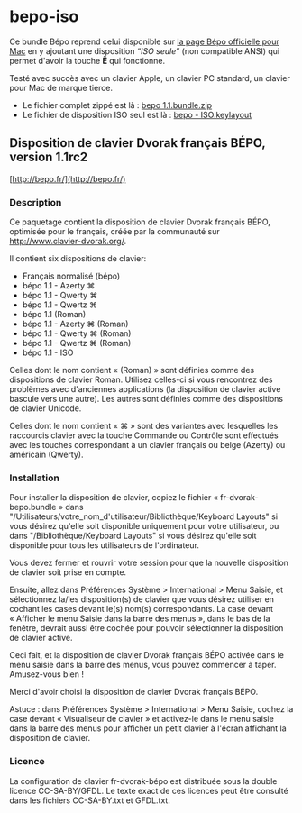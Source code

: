 # bepo-iso

Ce bundle Bépo reprend celui disponible sur [la page Bépo officielle pour Mac](http://bepo.fr/wiki/MacOS) en y ajoutant une disposition *“ISO seule”* (non compatible ANSI) qui permet d'avoir la touche **Ê** qui fonctionne.

Testé avec succès avec un clavier Apple, un clavier PC standard, un clavier pour Mac de marque tierce.

* Le fichier complet zippé est là :
[bepo 1.1.bundle.zip](https://github.com/benjaminbellamy/bepo-iso/raw/master/bepo%201.1.bundle.zip)
* Le fichier de disposition ISO seul est là :
[bepo - ISO.keylayout](https://github.com/benjaminbellamy/bepo-iso/blob/master/bepo%201.1.bundle/Contents/Resources/bepo%20-%20ISO.keylayout)

## Disposition de clavier Dvorak français BÉPO, version 1.1rc2

[http://bepo.fr/](http://bepo.fr/)

### Description

Ce paquetage contient la disposition de clavier Dvorak français BÉPO, optimisée pour le français, créée par la communauté sur http://www.clavier-dvorak.org/.

Il contient six dispositions de clavier:

* Français normalisé (bépo)
* bépo 1.1 - Azerty ⌘
* bépo 1.1 - Qwerty ⌘
* bépo 1.1 - Qwertz ⌘
* bépo 1.1 (Roman)
* bépo 1.1 - Azerty ⌘ (Roman)
* bépo 1.1 - Qwerty ⌘ (Roman)
* bépo 1.1 - Qwertz ⌘ (Roman)
* bépo 1.1 - ISO

Celles dont le nom contient « (Roman) » sont définies comme des dispositions de clavier Roman. Utilisez celles-ci si vous rencontrez des problèmes avec d'anciennes applications (la disposition de clavier active bascule vers une autre). Les autres sont définies comme des dispositions de clavier Unicode.

Celles dont le nom contient « ⌘ » sont des variantes avec lesquelles les raccourcis clavier avec la touche Commande ou Contrôle sont effectués avec les touches correspondant à un clavier français ou belge (Azerty) ou américain (Qwerty).


### Installation

Pour installer la disposition de clavier, copiez le fichier « fr-dvorak-bepo.bundle » dans "/Utilisateurs/votre_nom_d'utilisateur/Bibliothèque/Keyboard Layouts" si vous désirez qu'elle soit disponible uniquement pour votre utilisateur, ou dans "/Bibliothèque/Keyboard Layouts" si vous désirez qu'elle soit disponible pour tous les utilisateurs de l'ordinateur.

Vous devez fermer et rouvrir votre session pour que la nouvelle disposition de clavier soit prise en compte.

Ensuite, allez dans Préférences Système > International > Menu Saisie, et sélectionnez la/les disposition(s) de clavier que vous désirez utiliser en cochant les cases devant le(s) nom(s) correspondants. La case devant « Afficher le menu Saisie dans la barre des menus », dans le bas de la fenêtre, devrait aussi être cochée pour pouvoir sélectionner la disposition de clavier active.

Ceci fait, et la disposition de clavier Dvorak français BÉPO activée dans le menu saisie dans la barre des menus, vous pouvez commencer à taper. Amusez-vous bien !

Merci d'avoir choisi la disposition de clavier Dvorak français BÉPO.

Astuce : dans Préférences Système > International > Menu Saisie, cochez la case devant « Visualiseur de clavier » et activez-le dans le menu saisie dans la barre des menus pour afficher un petit clavier à l'écran affichant la disposition de clavier.

### Licence

La configuration de clavier fr-dvorak-bépo est distribuée sous la double licence CC-SA-BY/GFDL. Le texte exact de ces licences peut être consulté dans les fichiers CC-SA-BY.txt et GFDL.txt.
